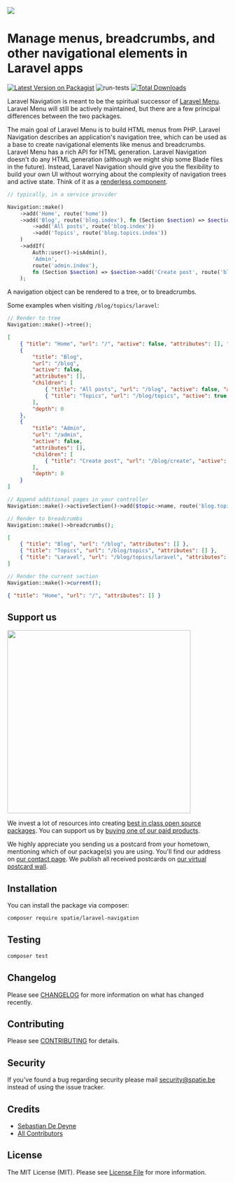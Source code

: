 
[<img src="https://github-ads.s3.eu-central-1.amazonaws.com/support-ukraine.svg?t=1" />](https://supportukrainenow.org)

# Manage menus, breadcrumbs, and other navigational elements in Laravel apps

[![Latest Version on Packagist](https://img.shields.io/packagist/v/spatie/laravel-navigation.svg?style=flat-square)](https://packagist.org/packages/spatie/laravel-navigation)
![run-tests](https://github.com/spatie/laravel-navigation/workflows/run-tests/badge.svg)
[![Total Downloads](https://img.shields.io/packagist/dt/spatie/laravel-navigation.svg?style=flat-square)](https://packagist.org/packages/spatie/laravel-navigation)

Laravel Navigation is meant to be the spiritual successor of [Laravel Menu](https://github.com/spatie/laravel-menu). Laravel Menu will still be actively maintained, but there are a few principal differences between the two packages.

The main goal of Laravel Menu is to build HTML menus from PHP. Laravel Navigation describes an application's navigation tree, which can be used as a base to create navigational elements like menus and breadcrumbs. Laravel Menu has a rich API for HTML generation. Laravel Navigation doesn't do any HTML generation (although we might ship some Blade files in the future). Instead, Laravel Navigation should give you the flexibility to build your own UI without worrying about the complexity of navigation trees and active state. Think of it as a [renderless component](https://adamwathan.me/renderless-components-in-vuejs/).

```php
// typically, in a service provider

Navigation::make()
    ->add('Home', route('home'))
    ->add('Blog', route('blog.index'), fn (Section $section) => $section
        ->add('All posts', route('blog.index'))
        ->add('Topics', route('blog.topics.index'))
    )
    ->addIf(
        Auth::user()->isAdmin(),
        'Admin',
        route('admin.index'),
        fn (Section $section) => $section->add('Create post', route('blog.create'))
    );
```

A navigation object can be rendered to a tree, or to breadcrumbs.

Some examples when visiting `/blog/topics/laravel`:

```php
// Render to tree
Navigation::make()->tree();
```

```json
[
    { "title": "Home", "url": "/", "active": false, "attributes": [], "children": [], "depth": 0 },
    {
        "title": "Blog",
        "url": "/blog",
        "active": false,
        "attributes": [],
        "children": [
            { "title": "All posts", "url": "/blog", "active": false, "attributes": [], "children": [], "depth": 1 },
            { "title": "Topics", "url": "/blog/topics", "active": true, "attributes": [], "children": [], "depth": 1 }
        ],
        "depth": 0
    },
    {
        "title": "Admin",
        "url": "/admin",
        "active": false,
        "attributes": [],
        "children": [
            { "title": "Create post", "url": "/blog/create", "active": false, "attributes": [], "children": [], "depth": 1 }
        ],
        "depth": 0
    }
]
```

```php
// Append additional pages in your controller
Navigation::make()->activeSection()->add($topic->name, route('blog.topics.show', $topic));

// Render to breadcrumbs
Navigation::make()->breadcrumbs();
```

```json
[
    { "title": "Blog", "url": "/blog", "attributes": [] },
    { "title": "Topics", "url": "/blog/topics", "attributes": [] },
    { "title": "Laravel", "url": "/blog/topics/laravel", "attributes": [] }
]
```

```php
// Render the current section
Navigation::make()->current();
```

```json
{ "title": "Home", "url": "/", "attributes": [] }
```

## Support us

[<img src="https://github-ads.s3.eu-central-1.amazonaws.com/laravel-navigation.jpg?t=1" width="419px" />](https://spatie.be/github-ad-click/laravel-navigation)

We invest a lot of resources into creating [best in class open source packages](https://spatie.be/open-source). You can support us by [buying one of our paid products](https://spatie.be/open-source/support-us).

We highly appreciate you sending us a postcard from your hometown, mentioning which of our package(s) you are using. You'll find our address on [our contact page](https://spatie.be/about-us). We publish all received postcards on [our virtual postcard wall](https://spatie.be/open-source/postcards).

## Installation

You can install the package via composer:

```bash
composer require spatie/laravel-navigation
```

## Testing

```bash
composer test
```

## Changelog

Please see [CHANGELOG](CHANGELOG.md) for more information on what has changed recently.

## Contributing

Please see [CONTRIBUTING](https://github.com/spatie/.github/blob/main/CONTRIBUTING.md) for details.

## Security

If you've found a bug regarding security please mail [security@spatie.be](mailto:security@spatie.be) instead of using the issue tracker.

## Credits

- [Sebastian De Deyne](https://github.com/sebastiandedeyne)
- [All Contributors](../../contributors)

## License

The MIT License (MIT). Please see [License File](LICENSE.md) for more information.
